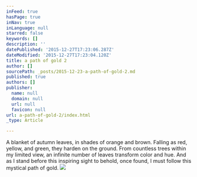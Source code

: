 ```yaml
---
inFeed: true
hasPage: true
inNav: true
inLanguage: null
starred: false
keywords: []
description: ''
datePublished: '2015-12-27T17:23:06.287Z'
dateModified: '2015-12-27T17:23:04.120Z'
title: a path of gold 2
author: []
sourcePath: _posts/2015-12-23-a-path-of-gold-2.md
published: true
authors: []
publisher:
  name: null
  domain: null
  url: null
  favicon: null
url: a-path-of-gold-2/index.html
_type: Article

---
```

A blanket of autumn leaves,
in shades of orange and brown.
Falling as red, yellow, and green,
they harden on the ground. 
From countless trees
within my limited view,
an infinite number of leaves
transform color and hue.
And as I stand before
this inspiring sight to behold,
once found, I must follow 
this mystical path of gold.
![](https://s3-us-west-2.amazonaws.com/the-grid-img/p/a6047eb9a81ee7eab23cdf76a2a6d57d799ec054.jpg)
